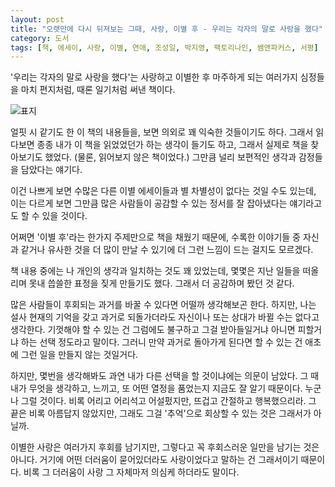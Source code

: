 ```yaml
---
layout: post
title: "오랫만에 다시 뒤져보는 그때, 사랑, 이별 후 - 우리는 각자의 말로 사랑을 했다"
category: 도서
tags: [책, 에세이, 사랑, 이별, 연애, 조성일, 박지영, 팩토리나인, 쌤앤파커스, 서평]
---
```


'우리는 각자의 말로 사랑을 했다'는
사랑하고 이별한 후 마주하게 되는 여러가지 심정들을 마치 편지처럼, 때론 일기처럼 써낸 책이다.

![표지](https://lh3.googleusercontent.com/S5hka-JiUMXtIXdFOQQafZgKaffeNtT0Yhzd-ZOjuYlrsCTZU4FXC_FxLBazuGPBCKUtdCr0sDFSAA=s480)

얼핏 시 같기도 한 이 책의 내용들을,
보면 의외로 꽤 익숙한 것들이기도 하다.
그래서 읽다보면 종종 내가 이 책을 읽었었던가 하는 생각이 들기도 하고,
그래서 실제로 책을 찾아보기도 했었다.
(물론, 읽어보지 않은 책이었다.)
그만큼 널리 보편적인 생각과 감정들을 담았다는 얘기다.

이건 나쁘게 보면 수많은 다른 이별 에세이들과 별 차별성이 없다는 것일 수도 있는데,
이는 다르게 보면 그만큼 많은 사람들이 공감할 수 있는 정서를 잘 잡아냈다는 얘기라고도 할 수 있을 것이다.

어쩌면 '이별 후'라는 한가지 주제만으로 책을 채웠기 때문에,
수록한 이야기들 중 자신과 같거나 유사한 것을 더 많이 만날 수 있기에 더 그런 느낌이 드는 걸지도 모르겠다.

책 내용 중에는 나 개인의 생각과 일치하는 것도 꽤 있었는데,
몇몇은 지난 일들을 떠올리며 못내 씁쓸한 표정을 짖게 만들기도 했다.
그래서 더 공감하며 봤던 것 같다.

많은 사람들이 후회되는 과거를 바꿀 수 있다면 어떨까 생각해보곤 한다.
하지만, 나는 설사 현재의 기억을 갖고 과거로 되돌가더라도 자신이나 또는 상대가 바뀔 수는 없다고 생각한다.
기껏해야 할 수 있는 건
그럼에도 불구하고 그걸 받아들일거냐 아니면 피할거냐 하는 선택 정도라고 말이다.
그러니 만약 과거로 돌아가게 된다면 할 수 있는 건 애초에 그런 일을 만들지 않는 것일거다.

하지만, 몇번을 생각해봐도 과연 내가 다른 선택을 할 것이냐에는 의문이 남았다.
그 때 내가 무엇을 생각하고, 느끼고, 또 어떤 열정을 품었는지 지금도 잘 알기 때문이다.
누군나 그럴 것이다.
비록 어리고 어리석고 어설펐지만, 뜨겁고 간절하고 행복했으리라.
그 끝은 비록 아름답지 않았지만, 그래도 그걸 '추억'으로 회상할 수 있는 것은 그래서가 아닐까.

이별한 사랑은 여러가지 후회를 남기지만,
그렇다고 꼭 후회스러운 일만을 남기는 것은 아니다.
거기에 어떤 더러움이 묻어있더라도 사랑이었다고 말하는 건 그래서이기 때문이다.
비록 그 더러움이 사랑 그 자체마저 의심케 하더라도 말이다.
